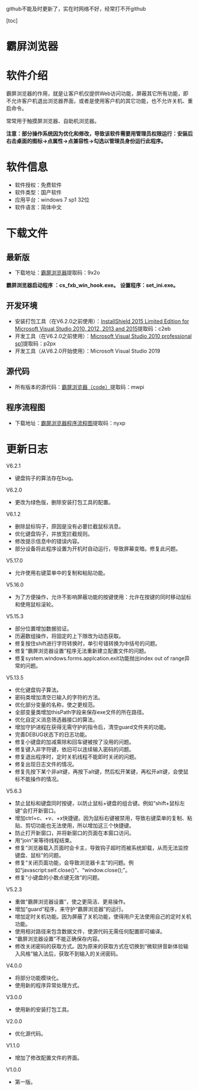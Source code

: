 github不能及时更新了，实在时网络不好，经常打不开github

[toc]

# 霸屏浏览器

# 软件介绍

霸屏浏览器的作用，就是让客户机仅提供Web访问功能，屏蔽其它所有功能，即不允许客户机退出浏览器界面，或者是使用客户机的其它功能，也不允许关机、重启命令。

常常用于触摸屏浏览器、自助机浏览器。

  **注意：部分操作系统因为优化和修改，导致该软件需要用管理员权限运行：安装后右击桌面的图标->点属性->点兼容性->勾选以管理员身份运行此程序。**

# 软件信息

  - 软件授权：免费软件
  - 软件类型：国产软件
  - 应用平台：windows 7 sp1 32位
  - 软件语言：简体中文

# 下载文件

  ## 最新版

  - 下载地址：[霸屏浏览器](https://pan.baidu.com/s/1xd7G6BWvde8HF81SPjFrsg)提取码：9x2o

**霸屏浏览器启动程序 ：cs_fxb_win_hook.exe。**
**设置程序：set_ini.exe。**

  ## 开发环境
  - 安装打包工具（在V6.2.0之前使用）：[InstallShield 2015 Limited Edition for Microsoft Visual Studio 2010, 2012, 2013 and 2015](https://pan.baidu.com/s/1mboAgy0ZXLYZTAMeVvyepQ)提取码：c2eb
  - 开发工具（在V6.2.0之前使用）：[Microsoft Visual Studio 2010 professional sp1](https://pan.baidu.com/s/1ihtcSj4DzyZBs43QYGX8oQ)提取码：p2px
  - 开发工具（从V6.2.0开始使用）：Microsoft Visual Studio 2019

  ## 源代码
  - 所有版本的源代码：[霸屏浏览器（code）](https://pan.baidu.com/s/1UfaNEYuDx3Ins5FdzbUIPg)提取码：mwpi

  ## 程序流程图
  - 下载地址：[霸屏浏览器程序流程图](https://pan.baidu.com/s/1tpqniq9CoicXlXnL9B90PA)提取码：nyxp

# 更新日志

V6.2.1

- 键盘钩子的算法存在bug。

V6.2.0

- 更改为绿色版，删除安装打包工具的配置。

V6.1.2

- 删除鼠标钩子，原因是没有必要拦截鼠标消息。
- 优化键盘钩子，并放宽拦截规则。
- 修改提示信息中的错误内容。
- 部分设备将此程序设置为开机时自动运行，导致屏幕变暗。修复此问题。

V5.17.0

- 允许使用右键菜单中的复制和粘贴功能。

V5.16.0

- 为了方便操作，允许不影响屏蔽功能的按键使用：允许在按键的同时移动鼠标和使用鼠标滚轮。

V5.15.3

- 部分位置增加数据验证。
- 历遍数组操作，将固定的上下限改为动态获取。
- 修复按住shift进行字符转换时，单引号错转换为中括号的问题。
- 修复“霸屏浏览器设置”程序无法重新建立配置文件的问题。
- 修复system.windows.forms.applcation.exit功能抛出index out of range异常的问题。

V5.13.5

- 优化键盘钩子算法。
- 密码类增加清空已输入的字符的方法。
- 优化部分变量的名称，使之更规范。
- 全部变量类增加thisPath字段来保存exe文件的所在路径。
- 优化自定义消息筛选器接口的算法。
- 增加守护进程在获得无需守护的指令后，清空guard文件夹的功能。
- 完善DEBUG状态下的日志功能。
- 修复小键盘的加减乘除和回车键被按了没用的问题。
- 修复键入非字符键，依旧可以连续输入密码的问题。
- 修复退出程序时，定时关机线程不能即时关闭的问题。
- 修复出现日志文件的情况。
- 修复先按下某个非alt键，再按下alt键，然后松开某键，再松开alt键，会使鼠标不能操作的情况。

V5.6.3

- 禁止鼠标和键盘同时按键，以防止鼠标+键盘的组合键。例如“shift+鼠标左键”会打开新窗口。
- 增加ctrl+c、+v、+x快捷键。因为鼠标右键被禁用，导致右键菜单的复制、粘贴、剪切功能也无法使用，所以增加这三个快捷键。
- 防止打开新窗口，并将新窗口的页面在本窗口访问。
- 用“join”来等待线程结束。
- 修复“浏览器载入页面时会卡主，导致钩子超时而被系统卸载，从而无法监控键盘、鼠标”的问题。
- 修复“关闭页面功能，会导致浏览器卡主”的问题。例如“javascript:self.close()”、“window.close();”。
- 修复“小键盘的小数点键无效”的问题。

V5.2.3

- 重做“霸屏浏览器设置”，使之更简洁、更易操作。
- 增加“guard”程序，来守护“霸屏浏览器”的运行。
- 增加定时关机功能。因为屏蔽了关机功能，使得用户无法使用自己的定时关机功能。
- 使用相对路径来包含数据文件，使源代码无需任何配置即可编译。
- “霸屏浏览器设置”不能正确保存内容。
- 修改关闭密码的获取方式。因为原来的获取方式在切换到“微软拼音新体验输入风格”输入法后，获取不到输入的关闭密码。

V4.0.0

- 将部分功能模块化。
- 使用新的程序异常处理方式。

V3.0.0

- 使用新的安装打包工具。

V2.0.0

- 优化源代码。

V1.1.0

- 增加了修改配置文件的界面。

V1.0.0

- 第一版。
